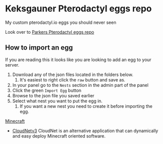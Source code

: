 # Keksgauner Pterodactyl eggs repo
My custom pterodactyl.io eggs you should never seen

Look over to [Parkers Pterodactyl eggs repo](https://github.com/parkervcp/eggs)

## How to import an egg

If you are reading this it looks like you are looking to add an egg to your server.

1. Download any of the json files located in the folders below.
   1. It's easiest to right click the `raw` button and save as.
2. In your panel go to the `Nests` section in the admin part of the panel
3. Click the green `Import Egg` button
4. Browse to the json file you saved earlier
5. Select what nest you want to put the egg in.
   1. If you want a new nest you need to create it before importing the egg.
   

[Minecraft](minecraft)

* [CloudNetv3](minecraft/cloudnetv3) CloudNet is an alternative application that can dynamically and easy deploy Minecraft oriented software. 
